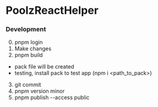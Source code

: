 # PoolzReactHelper

### Development

0. pnpm login
1. Make changes
2. pnpm build

- pack file will be created
- testing, install pack to test app (npm i <path_to_pack>)

3. git commit
4. pnpm version minor
5. pnpm publish --access public
